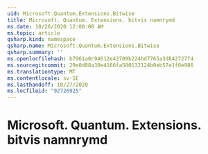 ```yaml
---
uid: Microsoft.Quantum.Extensions.Bitwise
title: Microsoft. Quantum. Extensions. bitvis namnrymd
ms.date: 10/26/2020 12:00:00 AM
ms.topic: article
qsharp.kind: namespace
qsharp.name: Microsoft.Quantum.Extensions.Bitwise
qsharp.summary: ''
ms.openlocfilehash: b7961a0c94612e42709b224bd7765a3d842727f4
ms.sourcegitcommit: 29e0d88a30e4166fa580132124b0eb57e1f0e986
ms.translationtype: MT
ms.contentlocale: sv-SE
ms.lasthandoff: 10/27/2020
ms.locfileid: "92726925"
---
```

# <a name="microsoftquantumextensionsbitwise-namespace"></a>Microsoft. Quantum. Extensions. bitvis namnrymd



